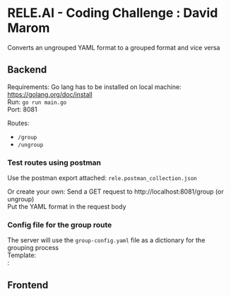 # RELE.AI - Coding Challenge : David Marom
Converts an ungrouped YAML format to a grouped format and vice versa

## Backend
Requirements: Go lang has to be installed on local machine: https://golang.org/doc/install \
Run: `go run main.go` \
Port: 8081 

Routes:
  - ```/group```
  - ```/ungroup```

### Test routes using postman
Use the postman export attached: `rele.postman_collection.json`

Or create your own:
Send a GET request to http://localhost:8081/group (or ungroup) \
Put the YAML format in the request body

### Config file for the group route

The server will use the `group-config.yaml` file as a dictionary for the grouping process \
Template: \
<key>:<the group you want to put it in>

## Frontend
